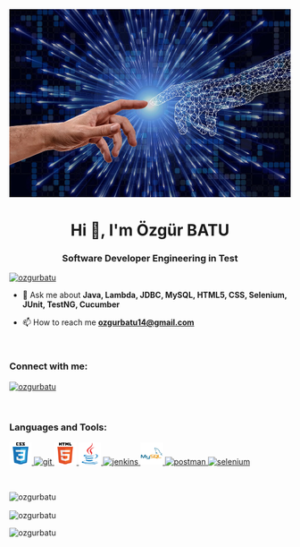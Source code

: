 <img src="https://github.com/ozgurbatu/ozgurbatu/blob/main/image.jpg?raw=true">

<h1 align="center">Hi 👋, I'm Özgür BATU</h1>
<h3 align="center">Software Developer Engineering in Test</h3>

<p align="left"> <a href="https://github.com/ryo-ma/github-profile-trophy"><img src="https://github-profile-trophy.vercel.app/?username=ozgurbatu" alt="ozgurbatu" /></a> </p>

- 💬 Ask me about **Java, Lambda, JDBC, MySQL, HTML5, CSS, Selenium, JUnit, TestNG, Cucumber**

- 📫 How to reach me **ozgurbatu14@gmail.com**
<p>&nbsp;</p>

<h3 align="left">Connect with me:</h3>
<p align="left">
<a href="hhttps://www.linkedin.com/in/ozgurbatu/" target="blank"><img align="center" src="https://raw.githubusercontent.com/rahuldkjain/github-profile-readme-generator/master/src/images/icons/Social/linked-in-alt.svg" alt="ozgurbatu" height="30" width="40" /></a>
</p>

<p>&nbsp;</p>

<h3 align="left">Languages and Tools:</h3>
<p align="left"> <a href="https://www.w3schools.com/css/" target="_blank" rel="noreferrer"> <img src="https://raw.githubusercontent.com/devicons/devicon/master/icons/css3/css3-original-wordmark.svg" alt="css3" width="40" height="40"/> </a> <a href="https://git-scm.com/" target="_blank" rel="noreferrer"> <img src="https://www.vectorlogo.zone/logos/git-scm/git-scm-icon.svg" alt="git" width="40" height="40"/> </a> <a href="https://www.w3.org/html/" target="_blank" rel="noreferrer"> <img src="https://raw.githubusercontent.com/devicons/devicon/master/icons/html5/html5-original-wordmark.svg" alt="html5" width="40" height="40"/> </a> <a href="https://www.java.com" target="_blank" rel="noreferrer"> <img src="https://raw.githubusercontent.com/devicons/devicon/master/icons/java/java-original.svg" alt="java" width="40" height="40"/> </a> <a href="https://www.jenkins.io" target="_blank" rel="noreferrer"> <img src="https://www.vectorlogo.zone/logos/jenkins/jenkins-icon.svg" alt="jenkins" width="40" height="40"/> </a> <a href="https://www.mysql.com/" target="_blank" rel="noreferrer"> <img src="https://raw.githubusercontent.com/devicons/devicon/master/icons/mysql/mysql-original-wordmark.svg" alt="mysql" width="40" height="40"/> </a> <a href="https://postman.com" target="_blank" rel="noreferrer"> <img src="https://www.vectorlogo.zone/logos/getpostman/getpostman-icon.svg" alt="postman" width="40" height="40"/> </a> <a href="https://www.selenium.dev" target="_blank" rel="noreferrer"> <img src="https://raw.githubusercontent.com/detain/svg-logos/780f25886640cef088af994181646db2f6b1a3f8/svg/selenium-logo.svg" alt="selenium" width="40" height="40"/> </a> </p>

<p>&nbsp;</p>
<p><img align="center" src="https://github-readme-stats.vercel.app/api/top-langs?username=ozgurbatu&show_icons=true&locale=en&layout=compact" alt="ozgurbatu" /></p>

<p><img align="center" src="https://github-readme-stats.vercel.app/api?username=ozgurbatu&show_icons=true&locale=en" alt="ozgurbatu" /></p>

<p><img align="left" src="https://github-readme-streak-stats.herokuapp.com/?user=ozgurbatu&" alt="ozgurbatu" /></p>
